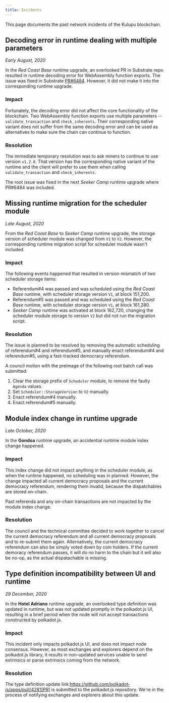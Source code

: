 ```yaml
---
title: Incidents
---
```


This page documents the past network incidents of the Kulupu
blockchain.

## Decoding error in runtime dealing with multiple parameters

_Early August, 2020_

In the *Red Coast Base* runtime upgrade, an overlooked PR in Substrate repo
resulted in runtime decoding error for WebAssembly function exports. The issue
was fixed in Substrate
[PR#6484](https://github.com/paritytech/substrate/pull/6484). However, it did
not make it into the corresponding runtime upgrade.

### Impact

Fortunately, the decoding error did not affect the core functionality
of the blockchain. Two WebAssembly function exports use multiple
parameters -- `validate_transaction` and `check_inherents`. Their
corresponding native variant does not suffer from the same decoding
error and can be used as alternatives to make sure the chain can
continue to function.

### Resolution

The immediate temporary resolution was to ask miners to continue to
use version `v1.2.0`. That version has the corresponding native
variant of the runtime and the client will prefer to use them when
calling `validate_transaction` and `check_inherents`.

The root issue was fixed in the next *Seeker Camp* runtime upgrade
where PR#6484 was included.

## Missing runtime migration for the scheduler module

_Late August, 2020_

From the *Red Coast Base* to *Seeker Camp* runtime upgrade, the
storage version of scheduler module was changed from `V1` to
`V2`. However, the corresponding runtime migration script for
scheduler module wasn't included.

### Impact

The following events happened that resulted in version mismatch of two
scheduler storage items:

* Referendum#4 was passed and was scheduled using the *Red Coast Base*
  runtime, with scheduler storage version `V1`, at block 151,200.
* Referendum#5 was passed and was scheduled using the *Red Coast Base*
  runtime, with scheduler storage version `V1`, at block 161,280.
* *Seeker Camp* runtime was activated at block 162,720, changing the
  scheduler module storage to version `V2` but did not run the
  migration script.

### Resolution

The issue is planned to be resolved by removing the automatic
scheduling of referendum#4 and referendum#5, and manually enact
referendum#4 and referendum#5, using a fast-tracked democracy
referendum.

A council motion with the preimage of the following root batch call
was submitted:

1. Clear the storage prefix of `Scheduler` module, to remove the
   faulty `Agenda` values.
2. Set `Scheduler::StorageVersion` to `V2` manually.
3. Enact referendum#4 manually.
4. Enact referendum#5 manually.

## Module index change in runtime upgrade

_Late October, 2020_

In the **Gondoa** runtime upgrade, an accidential runtime module index
change happened.

### Impact

This index change did not impact anything in the scheduler module, as
when the runtime happened, no scheduling was in planned. However, the
change impacted all current democracy proposals and the current
democracy referendum, rendering them invalid, because the
dispatchables are stored on-chain.

Past referenda and any on-chain transactions are not impacted by the
module index change.

### Resolution

The council and the technical committee decided to work together to
cancel the current democracy referendum and all current democracy
proposals and to re-submit them again. Alternatively, the current
democracy referendum can also be simply voted down by coin holders. If
the current demoracy referendum passes, it will do no harm to the
chain but it will also be no-op, as the actual dispatachable is
missing.

## Type definition incompatibility between UI and runtime

_29 December, 2020_

In the **Hotel Adriano** runtime upgrade, an overlooked type
definition was updated in runtime, but was not updated promptly in the
polkadot.js UI, resulting in a brief period when the node will not
accept transactions constructed by polkadot.js.

### Impact

This incident only impacts polkadot.js UI, and does not impact node
consensus. However, as most exchanges and explorers depend on the
polkadot.js library, it results in non-updated services unable to send
extrinsics or parse extrinsics coming from the network.

### Resolution

The type definition update
link:https://github.com/polkadot-js/apps/pull/4281[PR] is submitted to
the polkadot.js repository. We're in the process of notifying
exchanges and explorers about this update.
